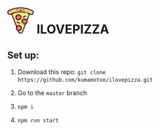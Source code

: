 # <img src="https://raw.githubusercontent.com/kumamotoo/ilovepizza/8b85e15c8f55284b399261b442cbb6e087dfa965/build/pizza-logo.svg?token=AMIJPECIY6PT6WGEVBLTOHC73SMWI" style="max-width: 60px; width: 60px;"/> ILOVEPIZZA

## Set up:

1. Download this repo: `git clone https://github.com/kumamotoo/ilovepizza.git`

2. Go to the `master` branch

3. `npm i`

4. `npm run start`
